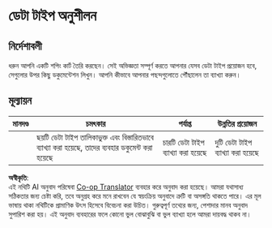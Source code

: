 <!--
CO_OP_TRANSLATOR_METADATA:
{
  "original_hash": "3869244ceda606c4969d8cdd82679867",
  "translation_date": "2025-08-25T21:57:32+00:00",
  "source_file": "2-js-basics/1-data-types/assignment.md",
  "language_code": "bn"
}
-->
# ডেটা টাইপ অনুশীলন

## নির্দেশাবলী

ধরুন আপনি একটি শপিং কার্ট তৈরি করছেন। সেই অভিজ্ঞতা সম্পূর্ণ করতে আপনার যেসব ডেটা টাইপ প্রয়োজন হবে, সেগুলোর উপর কিছু ডকুমেন্টেশন লিখুন। আপনি কীভাবে আপনার পছন্দগুলোতে পৌঁছালেন তা ব্যাখ্যা করুন।

## মূল্যায়ন

মানদণ্ড | চমৎকার | পর্যাপ্ত | উন্নতির প্রয়োজন
--- | --- | --- | --- |
||ছয়টি ডেটা টাইপ তালিকাভুক্ত এবং বিস্তারিতভাবে ব্যাখ্যা করা হয়েছে, তাদের ব্যবহার ডকুমেন্ট করা হয়েছে|চারটি ডেটা টাইপ ব্যাখ্যা করা হয়েছে|দুটি ডেটা টাইপ ব্যাখ্যা করা হয়েছে|

**অস্বীকৃতি**:  
এই নথিটি AI অনুবাদ পরিষেবা [Co-op Translator](https://github.com/Azure/co-op-translator) ব্যবহার করে অনুবাদ করা হয়েছে। আমরা যথাসাধ্য সঠিকতার জন্য চেষ্টা করি, তবে অনুগ্রহ করে মনে রাখবেন যে স্বয়ংক্রিয় অনুবাদে ত্রুটি বা অসঙ্গতি থাকতে পারে। এর মূল ভাষায় থাকা নথিটিকে প্রামাণিক উৎস হিসেবে বিবেচনা করা উচিত। গুরুত্বপূর্ণ তথ্যের জন্য, পেশাদার মানব অনুবাদ সুপারিশ করা হয়। এই অনুবাদ ব্যবহারের ফলে কোনো ভুল বোঝাবুঝি বা ভুল ব্যাখ্যা হলে আমরা দায়বদ্ধ থাকব না।